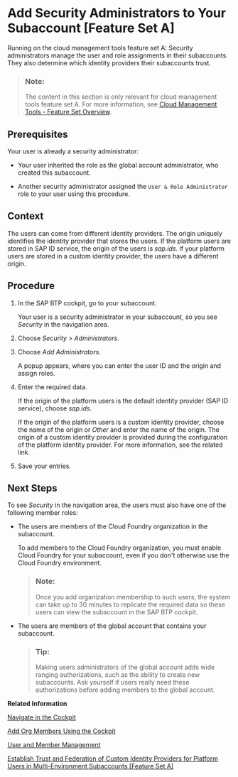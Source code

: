 <!-- loiofea877c449ba4c5fbb0aafd92a80afb4 -->

# Add Security Administrators to Your Subaccount \[Feature Set A\]

Running on the cloud management tools feature set A: Security administrators manage the user and role assignments in their subaccounts. They also determine which identity providers their subaccounts trust.

> ### Note:  
> The content in this section is only relevant for cloud management tools feature set A. For more information, see [Cloud Management Tools - Feature Set Overview](https://help.sap.com/viewer/65de2977205c403bbc107264b8eccf4b/Cloud/en-US/caf4e4e23aef4666ad8f125af393dfb2.html).



<a name="loiofea877c449ba4c5fbb0aafd92a80afb4__prereq_q24_by4_4cb"/>

## Prerequisites

Your user is already a security administrator:

-   Your user inherited the role as the global account administrator, who created this subaccount.

-   Another security administrator assigned the `User & Role Administrator` role to your user using this procedure.




## Context

The users can come from different identity providers. The origin uniquely identifies the identity provider that stores the users. If the platform users are stored in SAP ID service, the origin of the users is *sap.ids*. If your platform users are stored in a custom identity provider, the users have a different origin.



## Procedure

1.  In the SAP BTP cockpit, go to your subaccount.

    Your user is a security administrator in your subaccount, so you see *Security* in the navigation area.

2.  Choose *Security* \> *Administrators*.

3.  Choose *Add Administrators*.

    A popup appears, where you can enter the user ID and the origin and assign roles.

4.  Enter the required data.

    If the origin of the platform users is the default identity provider \(SAP ID service\), choose *sap.ids*.

    If the origin of the platform users is a custom identity provider, choose the name of the origin or *Other* and enter the name of the origin. The origin of a custom identity provider is provided during the configuration of the platform identity provider. For more information, see the related link.

5.  Save your entries.




<a name="loiofea877c449ba4c5fbb0aafd92a80afb4__postreq_xbq_fjm_t4b"/>

## Next Steps

To see *Security* in the navigation area, the users must also have one of the following member roles:

-   The users are members of the Cloud Foundry organization in the subaccount.

    To add members to the Cloud Foundry organization, you must enable Cloud Foundry for your subaccount, even if you don't otherwise use the Cloud Foundry environment.

    > ### Note:  
    > Once you add organization membership to such users, the system can take up to 30 minutes to replicate the required data so these users can view the subaccount in the SAP BTP cockpit.

-   The users are members of the global account that contains your subaccount.

    > ### Tip:  
    > Making users administrators of the global account adds wide ranging authorizations, such as the ability to create new subaccounts. Ask yourself if users really need these authorizations before adding members to the global account.


**Related Information**  


[Navigate in the Cockpit](navigate-in-the-cockpit-0874895.md "Learn how to navigate to your global accounts and subaccounts in the SAP BTP cockpit.")

[Add Org Members Using the Cockpit](add-org-members-using-the-cockpit-a4eeaf1.md "Add users as org members and assign roles to grant the users access to information, such as user and quota information in a Cloud Foundry org.")

 <?sap-ot O2O class="- topic/link " href="30eaa74f50154ebbb8d41439bc814f31.xml" text="" desc="" xtrc="link:3" xtrf="file:/home/builder/src/dita-all/jjq1673438782153/loio2080d0faf9d84ce6aa14caa4caa32935_en-US/src/content/localization/en-us/fea877c449ba4c5fbb0aafd92a80afb4.xml" output-class="" outputTopicFile="file:/home/builder/tp.net.sf.dita-ot/2.3/plugins/com.elovirta.dita.markdown_1.3.0/xsl/dita2markdownImpl.xsl" ?> 

[User and Member Management](../10-concepts/user-and-member-management-cc1c676.md "On SAP BTP, member management takes place at all levels from global account to environment, while user management is relevant for business applications.")

[Establish Trust and Federation of Custom Identity Providers for Platform Users in Multi-Environment Subaccounts \[Feature Set A\]](establish-trust-and-federation-of-custom-identity-providers-for-platform-users-in-multi-8600afb.md "By default, platform users in multi-environment subaccounts are users in SAP ID service. The use of your own identity provider requires integration between the user bases of multi-environment and Neo subaccounts.")

